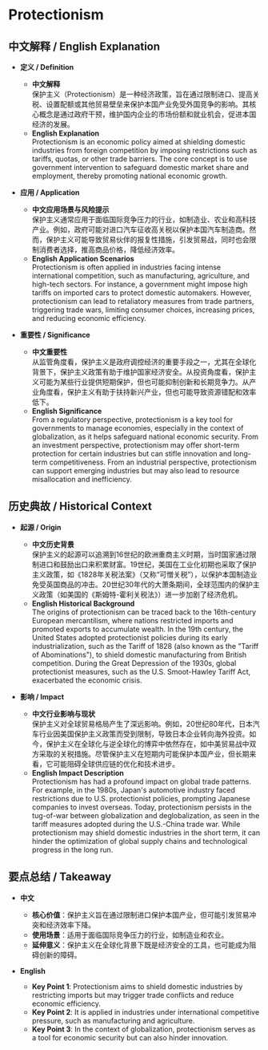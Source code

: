 # Protectionism

## 中文解释 / English Explanation

* **定义 / Definition**  
  - **中文解释**  
    保护主义（Protectionism）是一种经济政策，旨在通过限制进口、提高关税、设置配额或其他贸易壁垒来保护本国产业免受外国竞争的影响。其核心概念是通过政府干预，维护国内企业的市场份额和就业机会，促进本国经济的发展。  
  - **English Explanation**  
    Protectionism is an economic policy aimed at shielding domestic industries from foreign competition by imposing restrictions such as tariffs, quotas, or other trade barriers. The core concept is to use government intervention to safeguard domestic market share and employment, thereby promoting national economic growth.

* **应用 / Application**  
  - **中文应用场景与风险提示**  
    保护主义通常应用于面临国际竞争压力的行业，如制造业、农业和高科技产业。例如，政府可能对进口汽车征收高关税以保护本国汽车制造商。然而，保护主义可能导致贸易伙伴的报复性措施，引发贸易战，同时也会限制消费者选择，推高商品价格，降低经济效率。  
  - **English Application Scenarios**  
    Protectionism is often applied in industries facing intense international competition, such as manufacturing, agriculture, and high-tech sectors. For instance, a government might impose high tariffs on imported cars to protect domestic automakers. However, protectionism can lead to retaliatory measures from trade partners, triggering trade wars, limiting consumer choices, increasing prices, and reducing economic efficiency.

* **重要性 / Significance**  
  - **中文重要性**  
    从监管角度看，保护主义是政府调控经济的重要手段之一，尤其在全球化背景下，保护主义政策有助于维护国家经济安全。从投资角度看，保护主义可能为某些行业提供短期保护，但也可能抑制创新和长期竞争力。从产业角度看，保护主义有助于扶持新兴产业，但也可能导致资源错配和效率低下。  
  - **English Significance**  
    From a regulatory perspective, protectionism is a key tool for governments to manage economies, especially in the context of globalization, as it helps safeguard national economic security. From an investment perspective, protectionism may offer short-term protection for certain industries but can stifle innovation and long-term competitiveness. From an industrial perspective, protectionism can support emerging industries but may also lead to resource misallocation and inefficiency.

## 历史典故 / Historical Context

* **起源 / Origin**  
  - **中文历史背景**  
    保护主义的起源可以追溯到16世纪的欧洲重商主义时期，当时国家通过限制进口和鼓励出口来积累财富。19世纪，美国在工业化初期也采取了保护主义政策，如《1828年关税法案》（又称“可憎关税”），以保护本国制造业免受英国商品的冲击。20世纪30年代的大萧条期间，全球范围内的保护主义政策（如美国的《斯姆特-霍利关税法》）进一步加剧了经济危机。  
  - **English Historical Background**  
    The origins of protectionism can be traced back to the 16th-century European mercantilism, where nations restricted imports and promoted exports to accumulate wealth. In the 19th century, the United States adopted protectionist policies during its early industrialization, such as the Tariff of 1828 (also known as the "Tariff of Abominations"), to shield domestic manufacturing from British competition. During the Great Depression of the 1930s, global protectionist measures, such as the U.S. Smoot-Hawley Tariff Act, exacerbated the economic crisis.

* **影响 / Impact**  
  - **中文行业影响与现状**  
    保护主义对全球贸易格局产生了深远影响。例如，20世纪80年代，日本汽车行业因美国保护主义政策而受到限制，导致日本企业转向海外投资。如今，保护主义在全球化与逆全球化的博弈中依然存在，如中美贸易战中双方采取的关税措施。尽管保护主义在短期内可能保护本国产业，但长期来看，它可能阻碍全球供应链的优化和技术进步。  
  - **English Impact Description**  
    Protectionism has had a profound impact on global trade patterns. For example, in the 1980s, Japan's automotive industry faced restrictions due to U.S. protectionist policies, prompting Japanese companies to invest overseas. Today, protectionism persists in the tug-of-war between globalization and deglobalization, as seen in the tariff measures adopted during the U.S.-China trade war. While protectionism may shield domestic industries in the short term, it can hinder the optimization of global supply chains and technological progress in the long run.

## 要点总结 / Takeaway

* **中文**  
  - **核心价值**：保护主义旨在通过限制进口保护本国产业，但可能引发贸易冲突和经济效率下降。  
  - **使用场景**：适用于面临国际竞争压力的行业，如制造业和农业。  
  - **延伸意义**：保护主义在全球化背景下既是经济安全的工具，也可能成为阻碍创新的障碍。  

* **English**  
  - **Key Point 1**: Protectionism aims to shield domestic industries by restricting imports but may trigger trade conflicts and reduce economic efficiency.  
  - **Key Point 2**: It is applied in industries under international competitive pressure, such as manufacturing and agriculture.  
  - **Key Point 3**: In the context of globalization, protectionism serves as a tool for economic security but can also hinder innovation.